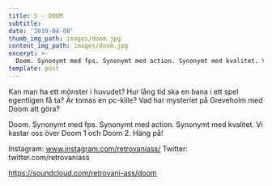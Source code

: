 ```yaml
---
title: 5 - DOOM
subtitle:
date: '2019-04-08'
thumb_img_path: images/doom.jpg
content_img_path: images/doom.jpg
excerpt: >-
  Doom. Synonymt med fps. Synonymt med action. Synonymt med kvalitet. Vi kastar oss över Doom 1 och Doom 2. Häng på!
template: post
---
```


Kan man ha ett mönster i huvudet? Hur lång tid ska en bana i ett spel egentligen få ta? Är tomas en pc-kille? Vad har mysteriet på Greveholm med Doom att göra?

Doom. Synonymt med fps. Synonymt med action. Synonymt med kvalitet. Vi kastar oss över Doom 1 och Doom 2. Häng på!

Instagram: www.instagram.com/retrovaniass/
Twitter: twitter.com/retrovaniass

https://soundcloud.com/retrovani-ass/doom
